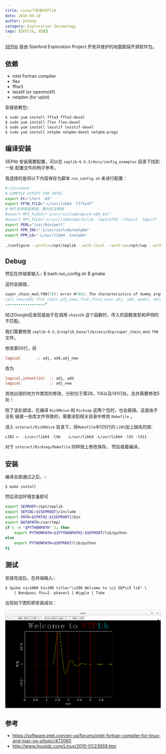 ```yaml
---
title: Linux下安装SEPlib
date: 2016-04-18
author: pzhang
category: Exploration Seismology
tags: [SEPlib, 安装]
---
```


[SEPlib](http://sepwww.stanford.edu/doku.php?id=sep:software:seplib) 是由
Stanford Exploration Project 开发并维护的地震勘探开源软件包。


<!--more-->

## 依赖

- intel Fortran complier
- flex
- fftw3
- lesstif (or openmotif)
- netpbm (for vplot)

安装依赖包::

    $ sudo yum install fftw3 fftw3-devel
    $ sudo yum install flex flex-devel
    $ sudo yum install lesstif lesstif-devel
    $ sudo yum install netpbm netpbm-devel netpbm-progs


## 编译安装

SEPlib 安装需要配置，可以在 ``seplib-6.5.3/docs/config_examples`` 目录下找到一些
配置文件的例子参考。

我选择的是将以下内容保存为脚本 ``run_config.sh`` 来进行配置：

``` bash
#!/bin/bash
# COMPILE SCRIPT FOR INTEL
export FC="ifort -O3"
export FFTW_FCLD="-L/usr/lib64 -lfftw3f"
# MPI支持目前报错，暂时先注释掉
#export MPI_FLAGS="-I/usr/include/mpich-x86_64/"
#export MPI_FCLD="-L/usr/lib64/mpich/lib -lmpichf90 -lfmpich -lmpich"
export PERL="/usr/bin/perl"
export PPM_INC="-I/usr/include/netpbm"
export PPM_LD="-L/usr/lib64 -lnetpbm"

./configure --prefix=/opt/seplib --with-local --with-su=/opt/cwp --with-fftw
```

## Debug

然后在终端里输入::
    $ bash run_config.sh
    $ gmake

这时会报错，

```fortran
super_chain_mod.f90(79): error #7061: The characteristics of dummy argument 1 of the associated actual procedure differ from the characteristics of dummy argument 1 of the dummy procedure.   [FLAT_CHAIN_ADJ_EXEC]
call chain20( flat_chain_adj_exec,flat_chain_exec,adj, add, model, data,temp2)
------------------^
```

经过Google后发现是由于在调用 `chain20` 这个函数时，传入的函数类型和声明的不匹配。

我们需要修改 `seplib-6.5.3/seplib_base/lib/seis/dip/super_chain_mod.f90`
文件。

修改第50行，将

```fortran
logical       :: adj, add,adj_new
```
改为

``` fortran
logical,intent(in)  :: adj, add
logical             :: adj_new
```

其他出错的地方作类型的修改，分别位于第28，114以及141行处。总共需要修改5处！

除了该处错误，在编译 `RickMoive` 和 `Ricksep` 这两个包时，也会报错。这是由于没有
链接一些库文件导致的，需要进到相关目录中修改 `Makefile` 。

进入 `interact/RickMoive` 目录下，将`Makefile`中125行的 `LIBS`加上缺失的库:

    LIBS =  -L/usr/lib64 -lXm   -L/usr/lib64 -L/usr/lib64 -lXt -lX11
对于 `interact/Ricksep/Makefile` 同样按上修改保存。
然后接着编译。


## 安装

编译全部通过之后，::

    $ make install

然后添加环境变量即可

```bash
export SEPROOT=/opt/seplib
export SEPINC=${SEPROOT}/include
export PATH=${PATH}:${SEPROOT}/bin
export DATAPATH=/var/tmp/
if [ -n "$PYTHONPATH" ]; then
    export PYTHONPATH=${PYTHONPATH}:$SEPROOT/lib/python
else
    export PYTHONPATH=$SEPROOT/lib/python
fi

```

## 测试

安装完成后，在终端输入::

    $ Spike n1=1000 k1=300 title="\s200 Welcome to \c2 SEP\c5 lib" \
        | Bandpass fhi=2. phase=1 | Wiggle | Tube

出现如下图形即安装成功：

![](/images/2016041800.png)


## 参考

- https://software.intel.com/en-us/forums/intel-fortran-compiler-for-linux-and-mac-os-x/topic/472080
- http://www.linuxidc.com/Linux/2010-01/23959.htm
